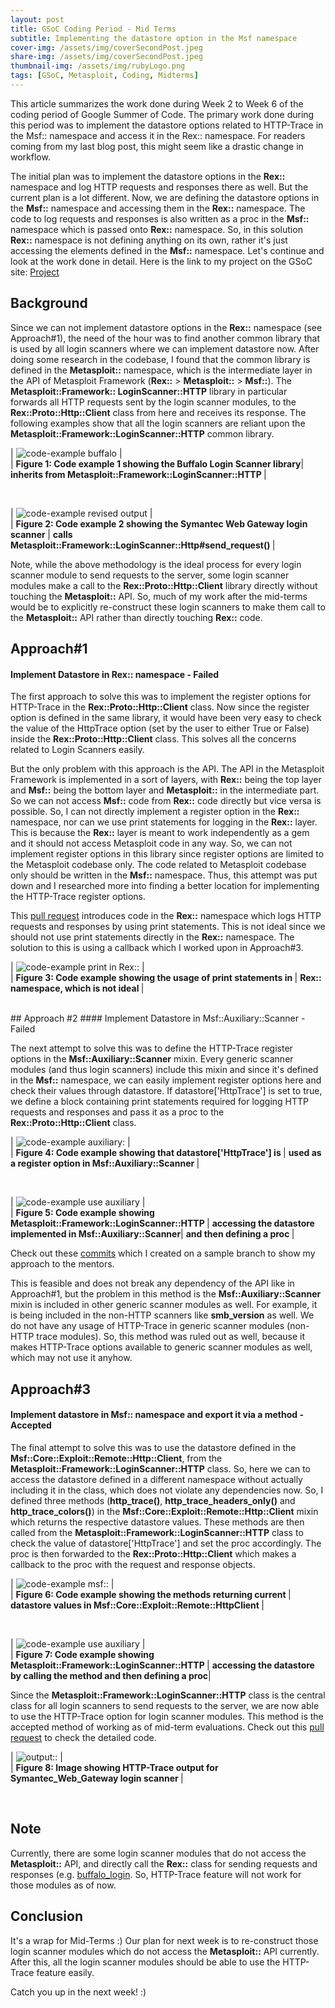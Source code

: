 ```yaml
---
layout: post
title: GSoC Coding Period - Mid Terms
subtitle: Implementing the datastore option in the Msf namespace
cover-img: /assets/img/coverSecondPost.jpeg
share-img: /assets/img/coverSecondPost.jpeg
thumbnail-img: /assets/img/rubyLogo.png
tags: [GSoC, Metasploit, Coding, Midterms]
---
```

  
This article summarizes the work done during Week 2 to Week 6 of the coding period of Google Summer of Code. The primary work done during this period was to implement the datastore options related to HTTP-Trace in the Msf:: namespace and access it in the Rex:: namespace. For readers coming from my last blog post, this might seem like a drastic change in workflow.  
  
The initial plan was to implement the datastore options in the **Rex::** namespace and log HTTP requests and responses there as well. But the current plan is a lot different. Now, we are defining the datastore options in the **Msf::** namespace and accessing them in the **Rex::** namespace. The code to log requests and responses is also written as a proc in the **Msf::** namespace which is passed onto **Rex::** namespace. So, in this solution **Rex::** namespace is not defining anything on its own, rather it's just accessing the elements defined in the **Msf::** namespace. Let's continue and look at the work done in detail. Here is the link to my project on the GSoC site: [Project](https://summerofcode.withgoogle.com/programs/2022/projects/I4PxrljP)  
  
## Background
  
Since we can not implement datastore options in the **Rex::** namespace (see Approach#1), the need of the hour was to find another common library that is used by all login scanners where we can implement datastore now. After doing some research in the codebase, I found that the common library is defined in the **Metasploit::** namespace, which is the intermediate layer in the API of Metasploit Framework (**Rex::** > **Metasploit::** > **Msf::**). The **Metasploit::Framework:: LoginScanner::HTTP** library in particular forwards all HTTP requests sent by the login scanner modules, to the **Rex::Proto::Http::Client** class from here and receives its response. The following examples show that all the login scanners are reliant upon the **Metasploit::Framework::LoginScanner::HTTP** common library.   
  
| ![code-example buffalo](../assets/img/GSoC_loginScannerReliant1.png) |  
| <b>Figure 1: Code example 1 showing the Buffalo Login Scanner library</b>|
 <b> inherits from Metasploit::Framework::LoginScanner::HTTP </b>|
  
<br/>
  
| ![code-example revised output](../assets/img/GSoC_send_request_reliant.png) |  
| <b>Figure 2: Code example 2 showing the Symantec Web Gateway login scanner </b>|
  <b> calls Metasploit::Framework::LoginScanner::Http#send_request() </b>|
  
Note, while the above methodology is the ideal process for every login scanner module to send requests to the server, some login scanner modules make a call to the **Rex::Proto::Http::Client** library directly without touching the **Metasploit::** API. So, much of my work after the mid-terms would be to explicitly re-construct these login scanners to make them call to the **Metasploit::** API rather than directly touching **Rex::** code.  
  
## Approach#1  
#### Implement Datastore in Rex:: namespace - Failed
  
The first approach to solve this was to implement the register options for HTTP-Trace in the **Rex::Proto::Http::Client** class. Now since the register option is defined in the same library, it would have been very easy to check the value of the HttpTrace option (set by the user to either True or False) inside the **Rex::Proto::Http::Client** class. This solves all the concerns related to Login Scanners easily.  
  
But the only problem with this approach is the API. The API in the Metasploit Framework is implemented in a sort of layers, with **Rex::** being the top layer and **Msf::** being the bottom layer and **Metasploit::** in the intermediate part. So we can not access **Msf::** code from **Rex::** code directly but vice versa is possible. So, I can not directly implement a register option in the **Rex::** namespace, nor can we use print statements for logging in the **Rex::** layer. This is because the **Rex::** layer is meant to work independently as a gem and it should not access Metasploit code in any way. So, we can not implement register options in this library since register options are limited to the Metasploit codebase only. The code related to Metasploit codebase only should be written in the **Msf::** namespace. Thus, this attempt was put down and I researched more into finding a better location for implementing the HTTP-Trace register options.  
  
This [pull request](https://github.com/3V3RYONE/metasploit-framework/pull/1) introduces code in the **Rex::** namespace which logs HTTP requests and responses by using print statements. This is not ideal since we should not use print statements directly in the **Rex::** namespace. The solution to this is using a callback which I worked upon in Approach#3.  
  
| ![code-example print in Rex::](../assets/img/GSoC_print_Rex.png) |  
| <b>Figure 3: Code example showing the usage of print statements in </b>|
  <b> Rex:: namespace, which is not ideal </b>|

<br />  
## Approach #2
#### Implement Datastore in Msf::Auxiliary::Scanner - Failed
  
The next attempt to solve this was to define the HTTP-Trace register options in the **Msf::Auxiliary::Scanner** mixin. Every generic scanner modules (and thus login scanners) include this mixin and since it's defined in the **Msf::** namespace, we can easily implement register options here and check their values through datastore. If datastore['HttpTrace'] is set to true, we define a block containing print statements required for logging HTTP requests and responses and pass it as a proc to the **Rex::Proto::Http::Client** class.  
  
| ![code-example auxiliary:](../assets/img/GSoC_scanner_datastore.png) |  
| <b>Figure 4: Code example showing that datastore['HttpTrace'] is </b>|
  <b> used as a register option in Msf::Auxiliary::Scanner </b>|
  
<br />
  
| ![code-example use auxiliary](../assets/img/GSoC_use_auxiliary.png) |  
| <b>Figure 5: Code example showing Metasploit::Framework::LoginScanner::HTTP </b>|
  <b> accessing the datastore implemented in Msf::Auxiliary::Scanner</b>|
  <b> and then defining a proc </b> |
  
Check out these [commits](https://github.com/rapid7/metasploit-framework/compare/master...3V3RYONE:metasploit-framework:sample-code-changes-httptrace) which I created on a sample branch to show my approach to the mentors.  
  
This is feasible and does not break any dependency of the API like in Approach#1, but the problem in this method is the **Msf::Auxiliary::Scanner** mixin is included in other generic scanner modules as well. For example, it is being included in the non-HTTP scanners like **smb_version** as well. We do not have any usage of HTTP-Trace in generic scanner modules (non-HTTP trace modules). So, this method was ruled out as well, because it makes HTTP-Trace options available to generic scanner modules as well, which may not use it anyhow.  
  

## Approach#3
#### Implement datastore in Msf:: namespace and export it via a method - Accepted
  
The final attempt to solve this was to use the datastore defined in the **Msf::Core::Exploit::Remote::Http::Client**, from the **Metasploit::Framework::LoginScanner::HTTP** class. So, here we can to access the datastore defined in a different namespace without actually including it in the class, which does not violate any dependencies now. So, I defined three methods (**http_trace()**, **http_trace_headers_only()** and **http_trace_colors()**) in the **Msf::Core::Exploit::Remote::Http::Client** mixin which returns the respective datastore values. These methods are then called from the **Metasploit::Framework::LoginScanner::HTTP** class to check the value of datastore['HttpTrace'] and set the proc accordingly. The proc is then forwarded to the **Rex::Proto::Http::Client** which makes a callback to the proc with the request and response objects.  
  
| ![code-example msf::](../assets/img/GSoC_exploit_methods.png) |  
| <b>Figure 6: Code example showing the methods returning current </b>|
  <b> datastore values in Msf::Core::Exploit::Remote::HttpClient </b>|
  
<br />
  
| ![code-example use auxiliary](../assets/img/GSoC_use_exported_methods.png) |  
| <b>Figure 7: Code example showing Metasploit::Framework::LoginScanner::HTTP </b>|
  <b> accessing the datastore by calling the method and then defining a proc</b>|
  
Since the **Metasploit::Framework::LoginScanner::HTTP** class is the central class for all login scanners to send requests to the server, we are now able to use the HTTP-Trace option for login scanner modules. This method is the accepted method of working as of mid-term evaluations. Check out this [pull request](https://github.com/3V3RYONE/metasploit-framework/pull/4) to check the detailed code.  

| ![output::](../assets/img/GSoC_output_httptrace.png) |  
| <b>Figure 8: Image showing HTTP-Trace output for Symantec_Web_Gateway login scanner </b>| 
  
<br />
  
## Note
  
Currently, there are some login scanner modules that do not access the **Metasploit::** API, and directly call the **Rex::** class for sending requests and responses (e.g. [buffalo_login](https://github.com/rapid7/metasploit-framework/blob/master/lib/metasploit/framework/login_scanner/buffalo.rb#L36-L49). So, HTTP-Trace feature will not work for those modules as of now.  
  
## Conclusion  
  
It's a wrap for Mid-Terms :) Our plan for next week is to re-construct those login scanner modules which do not access the **Metasploit::** API currently. After this, all the login scanner modules should be able to use the HTTP-Trace feature easily.  
  
Catch you up in the next week! :)  

